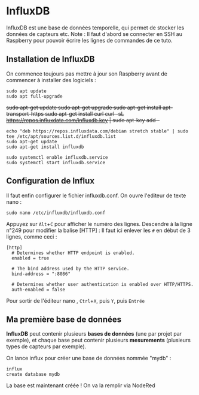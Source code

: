# InfluxDB

InfluxDB est une base de données temporelle, qui permet de stocker les données de capteurs etc.
Note : Il faut d'abord se connecter en SSH au Raspberry pour pouvoir écrire les lignes de commandes de ce tuto.

## Installation de InfluxDB

On commence toujours pas mettre à jour son Raspberry avant de commencer à installer des logiciels :

    sudo apt update
    sudo apt full-upgrade

   ~~sudo apt-get update
    sudo apt-get upgrade
    sudo apt-get install apt-transport-https
    sudo apt-get install curl
    curl -sL https://repos.influxdata.com/influxdb.key | sudo apt-key add -~~
    
    echo "deb https://repos.influxdata.com/debian stretch stable" | sudo tee /etc/apt/sources.list.d/influxdb.list 
    sudo apt-get update
    sudo apt-get install influxdb
    
    sudo systemctl enable influxdb.service
    sudo systemctl start influxdb.service

## Configuration de Influx
Il faut enfin configurer le fichier influxdb.conf. On ouvre l'editeur de texte nano :

    sudo nano /etc/influxdb/influxdb.conf

Appuyez sur ```Alt```+```C``` pour afficher le numéro des lignes. Descendre à la ligne n°249 pour modifier la balise [HTTP] : Il faut ici enlever les ```#``` en début de 3 lignes, comme ceci : 

    [http]
      # Determines whether HTTP endpoint is enabled.
      enabled = true

      # The bind address used by the HTTP service.
      bind-address = ":8086"

      # Determines whether user authentication is enabled over HTTP/HTTPS.
      auth-enabled = false
 
Pour sortir de l'éditeur nano , ```Ctrl```+```X```, puis ```Y```, puis ```Entrée```

## Ma première base de données

**InfluxDB** peut contenir plusieurs **bases de données** (une par projet par exemple), et chaque base peut contenir plusieurs **mesurements** (plusieurs types de capteurs par exemple).

On lance influx pour créer une base de données nommée "mydb" : 

    influx
    create database mydb
    
La base est maintenant créée ! On va la remplir via NodeRed
